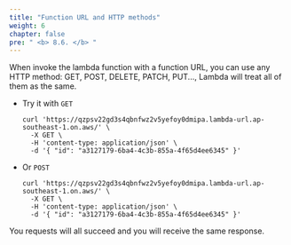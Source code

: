 ```yaml
---
title: "Function URL and HTTP methods"
weight: 6
chapter: false
pre: " <b> 8.6. </b> "
---
```


When invoke the lambda function with a function URL, you can use any HTTP method: GET, POST, DELETE, PATCH, PUT..., Lambda will treat all of them as the same.

- Try it with `GET`

  ```shell
  curl 'https://qzpsv22gd3s4qbnfwz2v5yefoy0dmipa.lambda-url.ap-southeast-1.on.aws/' \
    -X GET \
    -H 'content-type: application/json' \
    -d '{ "id": "a3127179-6ba4-4c3b-855a-4f65d4ee6345" }'
  ```

- Or `POST`

  ```shell
  curl 'https://qzpsv22gd3s4qbnfwz2v5yefoy0dmipa.lambda-url.ap-southeast-1.on.aws/' \
    -X GET \
    -H 'content-type: application/json' \
    -d '{ "id": "a3127179-6ba4-4c3b-855a-4f65d4ee6345" }'
  ```

You requests will all succeed and you will receive the same response.
